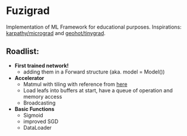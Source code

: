 # Fuzigrad
Implementation of ML Framework for educational purposes.
Inspirations: [karpathy/micrograd](https://github.com/karpathy/micrograd/) and [geohot/tinygrad](https://github.com/geohot/tinygrad/).

## Roadlist:
- **First trained network!**
    - adding them in a Forward structure (aka. model = Model())
- **Accelerator**
    - Matmul with tiling with reference from [here](https://siboehm.com/articles/22/CUDA-MMM)
    - Load leafs into buffers at start, have a queue of operation and memory access
    - Broadcasting
- **Basic Functions**
    - Sigmoid
    - improved SGD
    - DataLoader